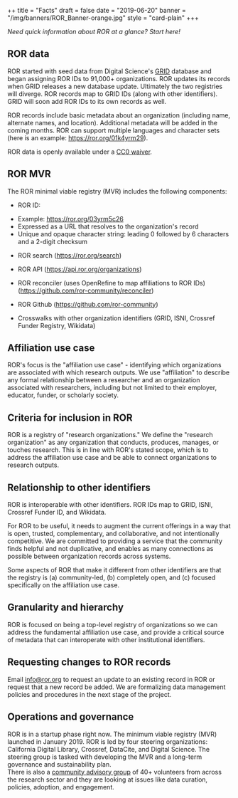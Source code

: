 ++
title = "Facts"
draft = false
date = "2019-06-20"
banner = "/img/banners/ROR_Banner-orange.jpg"
style = "card-plain"
+++

*Need quick information about ROR at a glance? Start here!*

## ROR data

ROR started with seed data from Digital Science's [GRID](https://grid.ac) database and began assigning ROR IDs to 91,000+ organizations. ROR updates its records when GRID releases a new database update. Ultimately the two registries will diverge. ROR records map to GRID IDs (along with other identifiers). GRID will soon add ROR IDs to its own records as well.

ROR records include basic metadata about an organization (including name, alternate names, and location). Additional metadata will be added in the coming months. ROR can support multiple languages and character sets (here is an example: <https://ror.org/01k4yrm29>).

ROR data is openly available under a [CC0 waiver](https://creativecommons.org/share-your-work/public-domain/cc0/).

## ROR MVR

The ROR minimal viable registry (MVR) includes the following components:

* ROR ID: 
-   Example: <https://ror.org/03yrm5c26> 
-   Expressed as a URL that resolves to the organization's record
-   Unique and opaque character string: leading 0 followed by 6 characters and a 2-digit checksum

* ROR search (<https://ror.org/search>)

* ROR API (<https://api.ror.org/organizations>) 

* ROR reconciler (uses OpenRefine to map affiliations to ROR IDs) (<https://github.com/ror-community/reconciler>) 

* ROR Github (<https://github.com/ror-community>)  

* Crosswalks with other organization identifiers (GRID, ISNI, Crossref Funder Registry, Wikidata)

## Affiliation use case

ROR's focus is the "affiliation use case" - identifying which organizations are associated with which research outputs. We use "affiliation" to describe any formal relationship between a researcher and an organization associated with researchers, including but not limited to their employer, educator, funder, or scholarly society.

## Criteria for inclusion in ROR

ROR is a registry of "research organizations." We define the "research organization" as any organization that conducts, produces, manages, or touches research. This is in line with ROR's stated scope, which is to address the affiliation use case and be able to connect organizations to research outputs. 

## Relationship to other identifiers

ROR is interoperable with other identifiers. ROR IDs map to GRID, ISNI, Crossref Funder ID, and Wikidata.

For ROR to be useful, it needs to augment the current offerings in a way that is open, trusted, complementary, and collaborative, and not intentionally competitive. We are committed to providing a service that the community finds helpful and not duplicative, and enables as many connections as possible between organization records across systems.

Some aspects of ROR that make it different from other identifiers are that the registry is (a) community-led, (b) completely open, and (c) focused specifically on the affiliation use case.

## Granularity and hierarchy

ROR is focused on being a top-level registry of organizations so we can address the fundamental affiliation use case, and provide a critical source of metadata that can interoperate with other institutional identifiers.

## Requesting changes to ROR records

Email <info@ror.org> to request an update to an existing record in ROR or request that a new record be added. We are formalizing data management policies and procedures in the next stage of the project.

## Operations and governance

ROR is in a startup phase right now. The minimum viable registry (MVR) launched in January 2019. ROR is led by four steering organizations: California Digital Library, Crossref, DataCite, and Digital Science. The steering group is tasked with developing the MVR and a long-term governance and sustainability plan.\
There is also a [community advisory group](https://ror.org/community) of 40+ volunteers from across the research sector and they are looking at issues like data curation, policies, adoption, and engagement.
